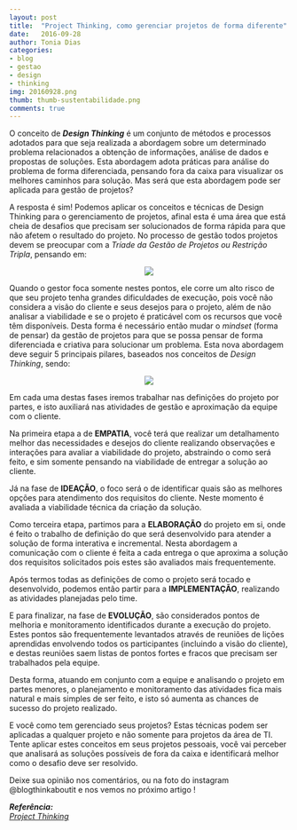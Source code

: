 ```yaml
---
layout: post
title:  "Project Thinking, como gerenciar projetos de forma diferente"
date:   2016-09-28
author: Tonia Dias
categories: 
- blog
- gestao
- design
- thinking
img: 20160928.png
thumb: thumb-sustentabilidade.png
comments: true
---
```


O conceito de <b><i>Design Thinking</i></b> é um conjunto de métodos e processos adotados para que seja realizada a abordagem sobre um determinado problema relacionados a obtenção de informações, análise de dados e propostas de soluções. Esta abordagem adota práticas para análise do problema de forma diferenciada, pensando fora da caixa para visualizar os melhores caminhos para solução. Mas será que esta abordagem pode ser aplicada para gestão de projetos?<!--more-->

A resposta é sim! Podemos aplicar os conceitos e técnicas de Design Thinking para o gerenciamento de projetos, afinal esta é uma área que está cheia de desafios que precisam ser solucionados de forma rápida para que não afetem o resultado do projeto. No processo de gestão todos projetos devem se preocupar com a <i>Tríade da Gestão de Projetos ou Restrição Tripla</i>, pensando em:

<p align="center">
  <img src="https://media.licdn.com/mpr/mpr/shrinknp_400_400/AAEAAQAAAAAAAAUGAAAAJGFiZTE2MzkxLTYwZDctNDNlNC1hMDM5LTBhMjI4OTY5MGQ0Ng.png" />
</p>

Quando o gestor foca somente nestes pontos, ele corre um alto risco de que seu projeto tenha grandes dificuldades de execução, pois você não considera a visão do cliente e seus desejos para o projeto, além de não analisar a viabilidade e se o projeto é praticável com os recursos que você têm disponíveis. Desta forma é necessário então mudar o <i>mindset</i> (forma de pensar) da gestão de projetos para que se possa pensar de forma diferenciada e criativa para solucionar um problema. Esta nova abordagem deve seguir 5 principais pilares, baseados nos conceitos de <i>Design Thinking</i>, sendo:

<p align="center">
  <img src="https://media.licdn.com/mpr/mpr/shrinknp_800_800/AAEAAQAAAAAAAAe9AAAAJDIwNmZjZWIxLTk0ZWEtNDY5Zi1hYTkwLTAwNGM3ZGNiYzAyNw.jpg" />
</p>

Em cada uma destas fases iremos trabalhar nas definições do projeto por partes, e isto auxiliará nas atividades de gestão e aproximação da equipe com o cliente.

Na primeira etapa a de <b>EMPATIA</b>, você terá que realizar um detalhamento melhor das necessidades e desejos do cliente realizando observações e interações para avaliar a viabilidade do projeto, abstraindo o como será feito, e sim somente pensando na viabilidade de entregar a solução ao cliente.

Já na fase de <b>IDEAÇÃO</b>, o foco será o de identificar quais são as melhores opções para atendimento dos requisitos do cliente. Neste momento é avaliada a viabilidade técnica da criação da solução.

Como terceira etapa, partimos para a <b>ELABORAÇÃO</b> do projeto em si, onde é feito o trabalho de definição do que será desenvolvido para atender a solução de forma interativa e incremental. Nesta abordagem a comunicação com o cliente é feita a cada entrega o que aproxima a solução dos requisitos solicitados pois estes são avaliados mais frequentemente.

Após termos todas as definições de como o projeto será tocado e desenvolvido, podemos então partir para a <b>IMPLEMENTAÇÃO</b>, realizando as atividades planejadas pelo time.

E para finalizar, na fase de <b>EVOLUÇÃO</b>, são considerados pontos de melhoria e monitoramento identificados durante a execução do projeto. Estes pontos são frequentemente levantados através de reuniões de lições aprendidas envolvendo todos os participantes (incluindo a visão do cliente), e destas reuniões saem listas de pontos fortes e fracos que precisam ser trabalhados pela equipe.

Desta forma, atuando em conjunto com a equipe e analisando o projeto em partes menores, o planejamento e monitoramento das atividades fica mais natural e mais simples de ser feito, e isto só aumenta as chances de sucesso do projeto realizado.

E você como tem gerenciado seus projetos? Estas técnicas podem ser aplicadas a qualquer projeto e não somente para projetos da área de TI. Tente aplicar estes conceitos em seus projetos pessoais, você vai perceber que analisará as soluções possíveis de fora da caixa e identificará melhor como o desafio deve ser resolvido.

Deixe sua opinião nos comentários, ou na foto do instagram @blogthinkaboutit e nos vemos no próximo artigo !

<i>
	<b>Referência: </b><br/>
	<a href="http://www.projectthinking.com/artigos/mas-afinal-o-que-e-project-thinking-e-como-ele-esta-mudando-a-forma-de-fazer-inovacao-na-gestao-de-projetos-parte-1-de-6-projetos-hibridos/">Project Thinking</a><br/>
</i>